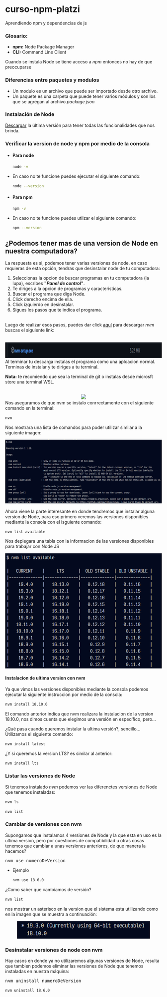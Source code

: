 # curso-npm-platzi
Aprendiendo npm y dependencias de js

### Glosario:
- __npm:__ Node Package Manager
- __CLI:__ Command Line Client

Cuando se instala Node se tiene acceso a _npm_ entonces no hay de que preocuparse

### Diferencias entre paquetes y modulos
- Un modulo es un archivo que puede ser importado desde otro archivo.
- Un paquete es una carpeta que puede tener varios módulos y son los que se agregan al archivo _package.json_

### Instalación de Node
[Descargar](https://nodejs.org/es/) la última versión para tener todas las funcionalidades que nos brinda.
### Verificar la version de node y npm por medio de la consola

- #### Para node
    ```bash
    node -v
    ```
- En caso no te funcione puedes ejecutar el siguiente comando:
    ```bash
    node --version
    ```
- #### Para npm
    ```bash
    npm -v
    ```
- En caso no te funcione puedes utilzar el siguiente comando:
    ```bash
    npm --version
    ```
## ¿Podemos tener mas de una version de Node en nuestra computadora?
La respuesta es si, podemos tener varias versiones de node, en caso requieras de esta opción, tendras que desinstalar node de tu computadora:
1. Seleccionas la opcion de buscar programas en tu computadora (la lupa), escribes __"_Panel de control_"__.
1. Te diriges a la opcion de programas y caracteristicas.
1. Buscar el programa que diga Node.
1. Click derecho encima de ella.
1. Click izquierdo en desinstalar.
1. Sigues los pasos que te indica el programa.
<br><br>

Luego de realizar esos pasos, puedes dar click [aquí](https://github.com/coreybutler/nvm-windows/releases) para descargar _nvm_ buscas el siguiente link:
<br>
<br>
<div align="center">
    <img src="./imgs/nvm.PNG" height="50px">
</div>
Al terminar tu descarga instalas el programa como una aplcacion normal.
Terminas de instalar y te diriges a tu terminal.

__Nota:__ te recomiendo que sea la terminal de git o instalas desde microsft store una terminal WSL.
<br><br>
<div align="center">
    <img src="https://gramfile.com/wp-content/uploads/2019/06/Git-BASH-Icon-45x45.png" height="80px">
</div>
Nos aseguramos de que nvm se instalo conrrectamente con el siguiente comando en la terminal:

```bash
nvm
```
Nos mostrara una lista de comandos para poder utilizar similar a la siguiente imagen:
<div align="center">
    <img src="./imgs/console-nvm.PNG">
</div>

Ahora viene la parte interesante en donde tendremos que instalar alguna version de Node, para eso primero veremos las versiones disponibles mediante la consola con el isguiente comando:
```bash
nvm list available
```

Nos deplegara una tabla con la informacion de las versiones disponibles para trabajar con Node JS
<div align="center">
    <img src="./imgs/list-available.PNG">
</div>

#### Instalacion de ultima version con nvm
Ya que vimos las versiones disponibles mediante la consola podemos ejecutar la siguiente instruccion por medio de la consola:
```bash
nvm install 18.10.0
```
El comando anterior indica que nvm realizara la instalacion de la version 18.10.0, nos dimos cuenta que elegimos una versión en específico, pero...

¿Qué pasa cuando queremos instalar la ultima versión?, sencillo... Utilizamos el siguiente comando:
```bash
nvm install latest
```
¿Y si queremos la version LTS? es similar al anterior:
```bash
nvm install lts
```
### Listar las versiones de Node
Si tenemos instalado _nvm_ podemos ver las diferenctes versiones de Node que tenemos instaladas:
```bash
nvm ls
```
```bash
nvm list
```
### Cambiar de versiones con nvm
Supongamos que instalamos 4 versiones de Node y la que esta en uso es la ultima version, pero por cuestiones de compatibilidad u otras cosas tenemos que cambiar a unas versiones anteriores, de que manera la hacemos?
<pre>nvm use numeroDeVersion</pre>
- Ejemplo
    ```bash
    nvm use 18.6.0
    ```
¿Como saber que cambiamos de versión?
```bash
nvm list
```
nos mostrar un asterisco en la version que el sistema esta utilizando como en la imagen que se muestra a continuación:
<div align="center">
    <img src="./imgs/use-version.PNG">
</div>

### Desinstalar versiones de node con nvm
Hay casos en donde ya no utilizaremos algunas versiones de Node, resulta que tambien podemos eliminar las versiones de Node que tenemos instaladas en nuestra máquina:
<pre>nvm uninstall numeroDeVersion</pre>
```bash
nvm uninstall 18.6.0
```